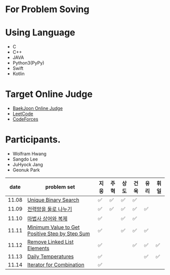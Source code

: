 # For Problem Soving

# Using Language
- C
- C++
- JAVA
- Python3(PyPy)
- Swift
- Kotlin

# Target Online Judge
- [BaekJoon Online Judge](https://www.acmicpc.net/)
- [LeetCode](https://leetcode.com/)
- [CodeForces](https://codeforces.com/)

# Participants.
- Wolfram Hwang
- Sangdo Lee
- JuHyock Jang
- Geonuk Park



| date       | problem set                                                  | 지웅 | 주혁 | 상도 |  건욱 | 유리 | 휘일 | 
| ---------- | ------------------------------------------------------------ | --- | ---- | ---- | ---- | ---- | ---- |
| 11.08      | [Unique Binary Search](https://leetcode.com/problems/unique-binary-search-trees/)   | ✅ | ✅ |✅ |✅   |  |  |
| 11.09      | [전력망을 둘로 나누기](https://programmers.co.kr/learn/courses/30/lessons/86971)   | ✅ | ✅ | ✅|✅ |✅ |  |
| 11.10      | [마법사 상어와 복제](https://www.acmicpc.net/problem/23290) | ✅ |  |✅ |✅  | |  |
| 11.11      | [Minimum Value to Get Positive Step by Step Sum](https://leetcode.com/problems/minimum-value-to-get-positive-step-by-step-sum/) | ✅ | |✅ |✅  | ✅|  |
| 11.12      | [Remove Linked List Elements](https://leetcode.com/problems/remove-linked-list-elements/) | ✅ | | |✅  |✅ |✅ |
| 11.13      | [Daily Temperatures](https://leetcode.com/problems/daily-temperatures/) | ✅ | | | |✅ |✅ |
| 11.14      | [Iterator for Combination](https://leetcode.com/problems/iterator-for-combination/) |✅ | | | | | |
